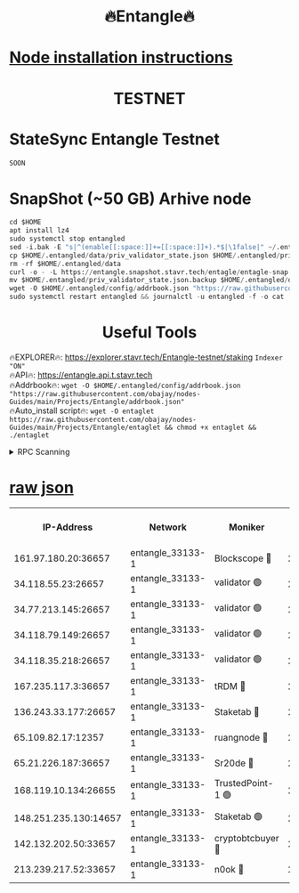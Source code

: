 <h1 align="center"> 🔥Entangle🔥</h1>

[Node installation instructions](https://github.com/obajay/nodes-Guides/tree/main/Projects/Entangle)
=

<h1 align="center"> TESTNET</h1>

# StateSync Entangle Testnet
```python
SOON
```
# SnapShot (~50 GB) Arhive node
```python
cd $HOME
apt install lz4
sudo systemctl stop entangled
sed -i.bak -E "s|^(enable[[:space:]]+=[[:space:]]+).*$|\1false|" ~/.entangled/config/config.toml
cp $HOME/.entangled/data/priv_validator_state.json $HOME/.entangled/priv_validator_state.json.backup
rm -rf $HOME/.entangled/data
curl -o - -L https://entangle.snapshot.stavr.tech/entagle/entagle-snap.tar.lz4 | lz4 -c -d - | tar -x -C $HOME/.entangled --strip-components 2
mv $HOME/.entangled/priv_validator_state.json.backup $HOME/.entangled/data/priv_validator_state.json
wget -O $HOME/.entangled/config/addrbook.json "https://raw.githubusercontent.com/obajay/nodes-Guides/main/Projects/Entangle/addrbook.json"
sudo systemctl restart entangled && journalctl -u entangled -f -o cat
```
 <h1 align="center"> Useful Tools</h1>
 
🔥EXPLORER🔥: https://explorer.stavr.tech/Entangle-testnet/staking        `Indexer "ON"` \
🔥API🔥:      https://entangle.api.t.stavr.tech \
🔥Addrbook🔥: ```wget -O $HOME/.entangled/config/addrbook.json "https://raw.githubusercontent.com/obajay/nodes-Guides/main/Projects/Entangle/addrbook.json"``` \
🔥Auto_install script🔥:  `wget -O entaglet https://raw.githubusercontent.com/obajay/nodes-Guides/main/Projects/Entangle/entaglet && chmod +x entaglet && ./entaglet`


<details>
<summary>RPC Scanning</summary>

<h2 align="center"> We scan nodes in real time every 4 hours. And we provide the final result of RPC endpoints.
We cannot influence the operation of these nodes in any way. </h2>


```python
If Voting Power is higher than 0 --> then the Node is a validator of the network and may be subject to attack and be a potential threat to the chain.
```
```python
We marked such validators with a red symbol
```

</details>

[raw json](https://rpc-check.entangt.stavr.tech/entangt/rpc-entangt-result.json)
=


<table><tr><th>IP-Address</th><th>Network</th><th>Moniker</th><th>Latest Block Height</th><th>Earliest Block Height</th><th>Catching Up</th><th>Tx Index</th><th>Voting Power</th><th>Scan Time</th></tr><tr><td>161.97.180.20:36657</td><td>entangle_33133-1</td><td>Blockscope 🔴</td><td>2762435</td><td>1</td><td>False</td><td>off</td><td>309760544247204</td><td>2024-03-23T02:18:36.344038472UTC</td></tr><tr><td>34.118.55.23:26657</td><td>entangle_33133-1</td><td>validator 🟢</td><td>2762435</td><td>1</td><td>False</td><td>on</td><td>0</td><td>2024-03-23T02:18:39.038090256UTC</td></tr><tr><td>34.77.213.145:26657</td><td>entangle_33133-1</td><td>validator 🟢</td><td>2762435</td><td>1</td><td>False</td><td>on</td><td>0</td><td>2024-03-23T02:18:41.304226510UTC</td></tr><tr><td>34.118.79.149:26657</td><td>entangle_33133-1</td><td>validator 🟢</td><td>2762438</td><td>1</td><td>False</td><td>on</td><td>0</td><td>2024-03-23T02:18:58.301285640UTC</td></tr><tr><td>34.118.35.218:26657</td><td>entangle_33133-1</td><td>validator 🟢</td><td>2762438</td><td>1</td><td>False</td><td>on</td><td>0</td><td>2024-03-23T02:19:00.626443401UTC</td></tr><tr><td>167.235.117.3:36657</td><td>entangle_33133-1</td><td>tRDM 🔴</td><td>2762438</td><td>1</td><td>False</td><td>on</td><td>216776925020225</td><td>2024-03-23T02:19:00.879607865UTC</td></tr><tr><td>136.243.33.177:26657</td><td>entangle_33133-1</td><td>Staketab 🔴</td><td>2762436</td><td>660001</td><td>False</td><td>on</td><td>181152470618817</td><td>2024-03-23T02:18:49.647789395UTC</td></tr><tr><td>65.109.82.17:12357</td><td>entangle_33133-1</td><td>ruangnode 🔴</td><td>2762435</td><td>1312001</td><td>False</td><td>off</td><td>661262305895222</td><td>2024-03-23T02:18:36.672791115UTC</td></tr><tr><td>65.21.226.187:36657</td><td>entangle_33133-1</td><td>Sr20de 🔴</td><td>2762434</td><td>2049001</td><td>False</td><td>off</td><td>29534655065001</td><td>2024-03-23T02:18:33.827676267UTC</td></tr><tr><td>168.119.10.134:26655</td><td>entangle_33133-1</td><td>TrustedPoint-1 🟢</td><td>2762438</td><td>2268001</td><td>False</td><td>off</td><td>0</td><td>2024-03-23T02:19:01.099793763UTC</td></tr><tr><td>148.251.235.130:14657</td><td>entangle_33133-1</td><td>Staketab 🟢</td><td>2762434</td><td>2617001</td><td>False</td><td>off</td><td>0</td><td>2024-03-23T02:18:33.502671491UTC</td></tr><tr><td>142.132.202.50:33657</td><td>entangle_33133-1</td><td>cryptobtcbuyer 🔴</td><td>2762435</td><td>2662435</td><td>False</td><td>off</td><td>38886577247155343</td><td>2024-03-23T02:18:36.066806320UTC</td></tr><tr><td>213.239.217.52:33657</td><td>entangle_33133-1</td><td>n0ok 🔴</td><td>2762438</td><td>2662438</td><td>False</td><td>off</td><td>46611094161558052</td><td>2024-03-23T02:18:55.967118695UTC</td></tr></table>
